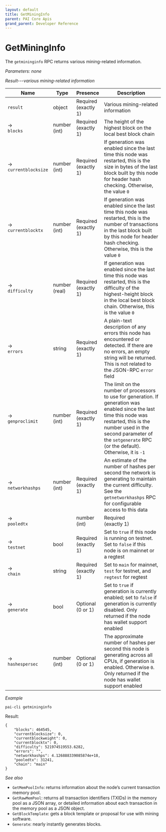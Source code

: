 ```yaml
---
layout: default
title: GetMiningInfo
parent: PAI Core Apis
grand_parent: Developer Reference
---
```


GetMiningInfo
========================

The `getmininginfo` RPC returns various mining-related information.

*Parameters: none*

*Result---various mining-related information*

| Name | Type      | Presence            | Description
|------|-----------|---------------------|-------------
| `result`  |object | Required<br>(exactly 1) | Various mining-related information
| →<br>`blocks` | number (int) | Required<br>(exactly 1) | The height of the highest block on the local best block chain
| →<br>`currentblocksize` | number (int) | Required<br>(exactly 1) | If generation was enabled since the last time this node was restarted, this is the size in bytes of the last block built by this node for header hash checking.  Otherwise, the value `0`
| →<br>`currentblocktx` | number (int) | Required<br>(exactly 1) | If generation was enabled since the last time this node was restarted, this is the number of transactions in the last block built by this node for header hash checking.  Otherwise, this is the value `0`
| →<br>`difficulty` | number (real) | Required<br>(exactly 1) | If generation was enabled since the last time this node was restarted, this is the difficulty of the highest-height block in the local best block chain.  Otherwise, this is the value `0`
| →<br>`errors` | string | Required<br>(exactly 1) | A plain-text description of any errors this node has encountered or detected.  If there are no errors, an empty string will be returned.  This is not related to the JSON-RPC `error` field
| →<br>`genproclimit` | number (int) | Required<br>(exactly 1) | The limit on the number of processors to use for generation.  If generation was enabled since the last time this node was restarted, this is the number used in the second parameter of the `setgenerate` RPC (or the default).  Otherwise, it is `-1`
| →<br>`networkhashps` |  number (int) | Required<br>(exactly 1) | An estimate of the number of hashes per second the network is generating to maintain the current difficulty.  See the `getnetworkhashps` RPC for configurable access to this data
| →<br>`pooledtx` | |  number (int) | Required<br>(exactly 1) | The number of transactions in the memory pool
| →<br>`testnet` | bool | Required<br>(exactly 1) | Set to `true` if this node is running on testnet.  Set to `false` if this node is on mainnet or a regtest
| →<br>`chain` | string | Required<br>(exactly 1) | Set to `main` for mainnet, `test` for testnet, and `regtest` for regtest
| →<br>`generate` | bool | Optional<br>(0 or 1) | Set to `true` if generation is currently enabled; set to `false` if generation is currently disabled.  Only returned if the node has wallet support enabled
| →<br>`hashespersec` | number (int) | Optional<br>(0 or 1) | The approximate number of hashes per second this node is generating across all CPUs, if generation is enabled.  Otherwise `0`.  Only returned if the node has wallet support enabled

*Example*

```
pai-cli getmininginfo
```

Result:

```
{
    "blocks": 464545,
    "currentblocksize": 0,
    "currentblockweight": 0,
    "currentblocktx": 0,
    "difficulty": 521974519553.6282,
    "errors": "",
    "networkhashps": 4.126888339085874e+18,
    "pooledtx": 31241,
    "chain": "main"
}
```

*See also*

* `GetMemPoolInfo`:  returns information about the node’s current transaction memory pool.
* `GetRawMemPool`: returns all transaction identifiers (TXIDs) in the memory pool as a JSON array, or detailed information about each transaction in the memory pool as a JSON object.
* `GetBlockTemplate`: gets a block template or proposal for use with mining software.
* `Generate`: nearly instantly generates blocks.
